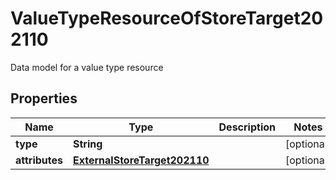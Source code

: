 

# ValueTypeResourceOfStoreTarget202110

Data model for a value type resource

## Properties

| Name | Type | Description | Notes |
|------------ | ------------- | ------------- | -------------|
|**type** | **String** |  |  [optional] |
|**attributes** | [**ExternalStoreTarget202110**](ExternalStoreTarget202110.md) |  |  [optional] |



